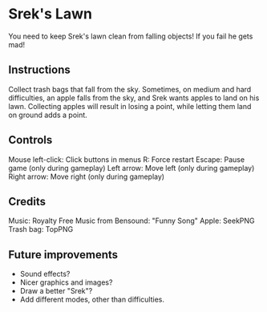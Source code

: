 # Srek's Lawn
You need to keep Srek's lawn clean from falling objects! If you fail he gets mad!

## Instructions
Collect trash bags that fall from the sky. Sometimes, on medium and hard difficulties, an apple falls from the sky, and Srek wants apples to land on his lawn. Collecting apples will result in losing a point, while letting them land on ground adds a point.

## Controls
Mouse left-click: Click buttons in menus
R: Force restart
Escape: Pause game (only during gameplay)
Left arrow: Move left (only during gameplay)
Right arrow: Move right (only during gameplay)

## Credits
Music: Royalty Free Music from Bensound: "Funny Song"
Apple: SeekPNG
Trash bag: TopPNG

## Future improvements
- Sound effects?
- Nicer graphics and images?
- Draw a better "Srek"?
- Add different modes, other than difficulties.